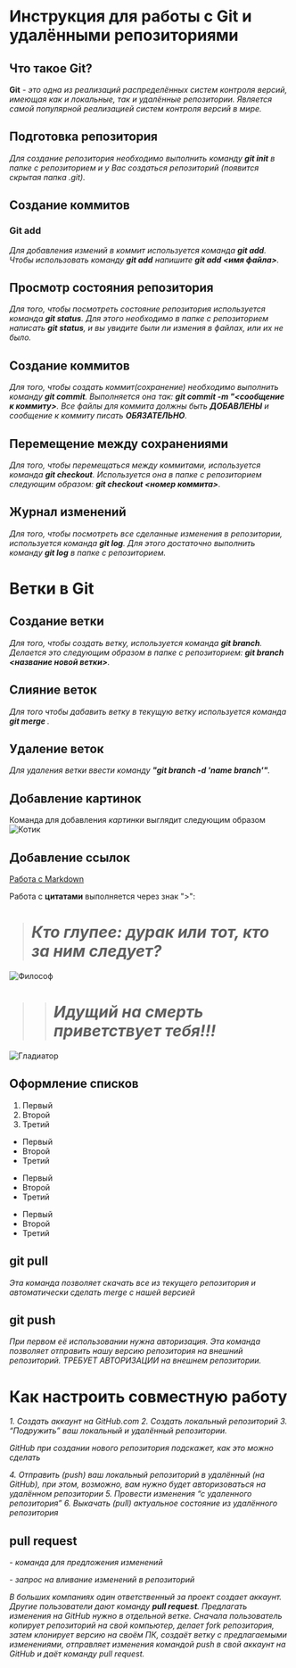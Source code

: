 # Инструкция для работы с Git и удалёнными репозиториями

## Что такое Git?

**Git** - *это одна из реализаций распределённых систем контроля версий, имеющая как и локальные, так и удалённые репозитории. Является самой популярной реализацией систем контроля версий в мире.*

## Подготовка репозитория

_Для создание репозитория необходимо выполнить команду **git init** в папке с репозиторием и у Вас создаться репозиторий (появится скрытая папка .git)._

## Создание коммитов

### Git add

_Для добавления измений в коммит используется команда **git add**. Чтобы использовать команду **git add** напишите **git add <имя файла>**._

## Просмотр состояния репозитория

_Для того, чтобы посмотреть состояние репозитория используется команда **git status**. Для этого необходимо в папке с репозиторием написать **git status**, и вы увидите были ли измения в файлах, или их не было._

## Создание коммитов

_Для того, чтобы создать коммит(сохранение) необходимо выполнить команду **git commit**. Выполняется она так: **git commit -m "<сообщение к коммиту>**. Все файлы для коммита должны быть ***ДОБАВЛЕНЫ*** и сообщение к коммиту писать ***ОБЯЗАТЕЛЬНО***._

## Перемещение между сохранениями

_Для того, чтобы перемещаться между коммитами, используется команда **git checkout**. Используется она в папке с репозиторием следующим образом: **git checkout <номер коммита>**._

## Журнал изменений

_Для того, чтобы посмотреть все сделанные изменения в репозитории, используется команда **git log**. Для этого достаточно выполнить команду **git log** в папке с репозиторием._

# Ветки в Git

## Создание ветки

_Для того, чтобы создать ветку, используется команда **git branch**. Делается это следующим образом в папке с репозиторием: **git branch <название новой ветки>**._

## Слияние веток

_Для того чтобы дабавить ветку в текущую ветку используется команда **git merge <name branch>**._

## Удаление веток

_Для удаления ветки ввести команду **"git branch -d 'name branch'"**._

## Добавление картинок
Команда для добавления *картинки* выглядит следующим образом
![Котик](https://w-dog.ru/wallpapers/1/35/291997611927127/tigr-dikaya-koshka-zuby.jpg)

## Добавление ссылок

[Работа с Markdown](https://gist.github.com/Jekins/2bf2d0638163f1294637)


Работа с **цитатами** выполняется через знак ">":

># ***Кто глупее: дурак или тот, кто за ним следует?***

![Философ](https://sexologyjournal.ru/wp-content/uploads/2020/10/ic_platon.jpg)

>># ***Идущий на смерть приветствует тебя!!!***

![Гладиатор](https://www.kinonews.ru/insimgs/2021/shotimg/shotimg100055_1.jpg)
## Оформление списков

1. Первый
2. Второй
3. Третий

* Первый
* Второй
* Третий 

- Первый
- Второй
- Третий 

+ Первый
+ Второй
+ Третий 

## git pull
_Эта команда позволяет скачать все из текущего репозитория и автоматически сделать merge с нашей версией_

## git push
_При первом её использовании нужна авторизация._
_Эта команда позволяет отправить нашу версию репозитория на внешний репозиторий. ТРЕБУЕТ АВТОРИЗАЦИИ на внешнем репозитории._

# Как настроить совместную работу

_1. Создать аккаунт на GitHub.com_
_2. Создать локальный репозиторий_
_3. “Подружить” ваш локальный и удалённый репозитории._
    
_GitHub при создании нового репозитория подскажет, как это можно сделать_
    
_4. Отправить (push) ваш локальный репозиторий в удалённый (на GitHub), при этом, возможно, вам нужно будет авторизоваться на удалённом репозитории_
_5. Провести изменения “с удаленного репозитория”_
_6. Выкачать (pull) актуальное состояние из удалённого репозитория_

## pull request

_- команда для предложения изменений_

_- запрос на вливание изменений в репозиторий_

_В больших компаниях один ответственный за проект создает аккаунт. Другие пользователи дают команду **pull request**. Предлагать изменения на GitHub нужно в отдельной ветке._ 
_Сначала пользователь копирует репозиторий на свой компьютер, делает fork репозитория, затем клонирует версию на своём ПК, создаёт ветку с предлагаемыми изменениями, отправляет изменения командой push в свой аккаунт на GitHub и даёт команду pull request._